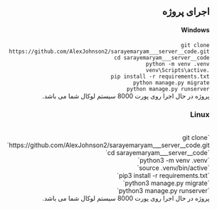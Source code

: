 <div dir="rtl" style="text-align: right">
  
  
 ## اجرای پروژه
 
 #### Windows
 
 `git clone https://github.com/AlexJohnson2/sarayemaryam___server__code.git`
 <br>
 `cd sarayemaryam___server__code`
 <br>
 `python -m venv .venv`
 <br>
 `.venv\Scripts\active`
 <br>
 `pip install -r requirements.txt`
 <br>
 `python manage.py migrate`
 <br>
 `python manage.py runserver`
 <br>
 پروژه در حال اجرا روی پورت 8000 سیستم لوکال شما می باشد.
 <br>
 
 ### Linux
 
 <br>
 `git clone https://github.com/AlexJohnson2/sarayemaryam___server__code.git`
 <br>
 `cd sarayemaryam___server__code`
 <br>
 `python3 -m venv .venv`
 <br>
 `source .venv/bin/active`
 <br>
 `pip3 install -r requirements.txt`
 <br>
 `python3 manage.py migrate`
 <br>
 `python3 manage.py runserver`
 <br>
 پروژه در حال اجرا روی پورت 8000 سیستم لوکال شما می باشد.
    
 </div>
